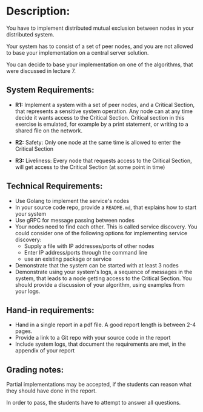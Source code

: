 # Description:

You have to implement distributed mutual exclusion between nodes in your distributed system. 

Your system has to consist of a set of peer nodes, and you are not allowed to base your implementation on a central server solution.

You can decide to base your implementation on one of the algorithms, that were discussed in lecture 7.

## System Requirements:

- **R1:** Implement a system with a set of peer nodes, and a Critical Section, that represents a sensitive system operation. Any node can at any time decide it wants access to the Critical Section. Critical section in this exercise is emulated, for example by a print statement, or writing to a shared file on the network.

- **R2:** Safety: Only one node at the same time is allowed to enter the Critical Section 

- **R3:** Liveliness: Every node that requests access to the Critical Section, will get access to the Critical Section (at some point in time)

## Technical Requirements:

- Use Golang to implement the service's nodes
- In your source code repo, provide a `README.md`, that explains how to start your system
- Use gRPC for message passing between nodes
- Your nodes need to find each other. This is called service discovery. You could consider one of the following options for implementing service discovery:
  - Supply a file with IP addresses/ports of other nodes
  - Enter IP address/ports through the command line
  - use an existing package or service
- Demonstrate that the system can be started with at least 3 nodes
- Demonstrate using your system's logs, a sequence of messages in the system, that leads to a node getting access to the Critical Section. You should provide a discussion of your algorithm, using examples from your logs.

## Hand-in requirements:

- Hand in a single report in a pdf file. A good report length is between 2-4 pages.
- Provide a link to a Git repo with your source code in the report
- Include system logs, that document the requirements are met, in the appendix of your report

## Grading notes:

Partial implementations may be accepted, if the students can reason what they should have done in the report.

In order to pass, the students have to attempt to answer all questions.
